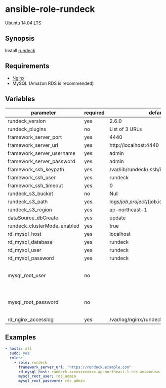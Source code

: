 # ansible-role-rundeck
Ubuntu 14.04 LTS

## Synopsis

Install [rundeck](http://rundeck.org/)

## Requirements

- [Nginx](https://github.com/mats116/ansible-role-nginx)
- MySQL (Amazon RDS is recommended)

## Variables

| parameter | required | default | choices | comments |
| --- | --- | --- | --- | --- |
| rundeck_version | yes | 2.6.0 |  |  |
| rundeck_plugins | no | List of 3 URLs |  |  |
| framework_server_port | yes | 4440 |  |  |
| framework_server_url | yes | http://localhost:4440 |  |  |
| framework_server_username | yes | admin |  |  |
| framework_server_password | yes | admin |  |  |
| framework_ssh_keypath | yes | /var/lib/rundeck/.ssh/id_rsa |  |  |
| framework_ssh_user | yes | rundeck |  |  |
| framework_ssh_timeout | yes | 0 |  |  |
| rundeck_s3_bucket | no | Null |  |  |
| rundeck_s3_path | yes | logs/${job.project}/${job.id}/${job.execid}.log |  |  |
| rundeck_s3_region | yes | ap-northeast-1 |  |  |
| dataSource_dbCreate | yes | update |  |  |
| rundeck_clusterMode_enabled | yes | true |  |  |
| rd_mysql_host | yes | localhost |  |  |
| rd_mysql_database | yes | rundeck |  |  |
| rd_mysql_user | yes | rundeck |  |  |
| rd_mysql_password | yes | rundeck |  |  |
| mysql_root_user | no |  |  | If rd_mysql_host != localhost, it is required |
| mysql_root_password | no |  |  | If rd_mysql_host != localhost, it is required |
| rd_nginx_accesslog | yes | /var/log/nginx/rundeck-access.log |  |  |

## Examples

```yaml:paybook.yaml
- hosts: all
  sudo: yes
  roles:
    - role: rundeck
      framework_server_url: "https://rundeck.example.com"
      rd_mysql_host: rundeck.xxxxxxxxxxxx.ap-northeast-1.rds.amazonaws.com
      mysql_root_user: rds_admin
      mysql_root_password: rds_admin
```
